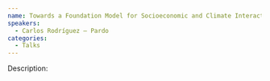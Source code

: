 ```yaml
---
name: Towards a Foundation Model for Socioeconomic and Climate Interactions
speakers:
  - Carlos Rodríguez – Pardo
categories:
  - Talks
---
```


Description:

